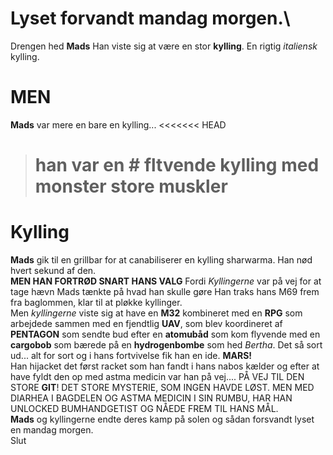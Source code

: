 
# Lyset forvandt mandag morgen.\
Drengen hed **Mads**
Han viste sig at være en stor **kylling**. En rigtig _italiensk_ kylling.

# MEN

**Mads** var mere en bare en kylling...
<<<<<<< HEAD

> # han var en # fltvende kylling med monster store **muskler**

# Kylling

**Mads** gik til en grillbar for at canabiliserer en kylling sharwarma.
Han nød hvert sekund af den. \
**MEN HAN FORTRØD SNART HANS VALG**
Fordi _Kyllingerne_ var på vej for at tage hævn
Mads tænkte på hvad han skulle gøre
Han traks hans M69 frem fra baglommen, klar til at pløkke kyllinger.\
Men _kyllingerne_ viste sig at have en **M32** kombineret med en **RPG** som arbejdede sammen med en fjendtlig **UAV**, som blev koordineret af **PENTAGON** som sendte bud efter en **atomubåd** som kom flyvende med en **cargobob** som bærede på en **hydrogenbombe** som hed _Bertha_.
Det så sort ud... alt for sort og i hans fortvivelse fik han en ide. **MARS!** \
Han hijacket det først racket som han fandt i hans nabos kælder og efter at have fyldt den op med astma medicin var han på vej....
PÅ VEJ TIL DEN STORE **GIT**! DET STORE MYSTERIE, SOM INGEN HAVDE LØST. MEN MED DIARHEA I BAGDELEN OG ASTMA MEDICIN I SIN RUMBU, HAR HAN UNLOCKED BUMHANDGETIST OG NÅEDE FREM TIL HANS MÅL.\
**Mads** og kyllingerne endte deres kamp på solen og sådan forsvandt lyset en mandag morgen. \
Slut